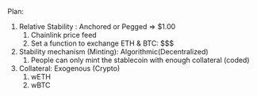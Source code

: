 Plan:
1. Relative Stability : Anchored or Pegged => $1.00
    1. Chainlink price feed
    2. Set a function to exchange ETH & BTC: $$$
2. Stability mechanism (Minting): Algorithmic(Decentralized)
    1. People can only mint the stablecoin with enough collateral (coded)
3. Collateral: Exogenous (Crypto)
    1. wETH
    2. wBTC